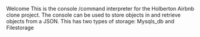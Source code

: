 Welcome
This is the console /command interpreter for the Holberton Airbnb clone project. The console can be used to store objects in and retrieve objects from a JSON.
This has two types of storage: Mysqls_db and Filestorage
